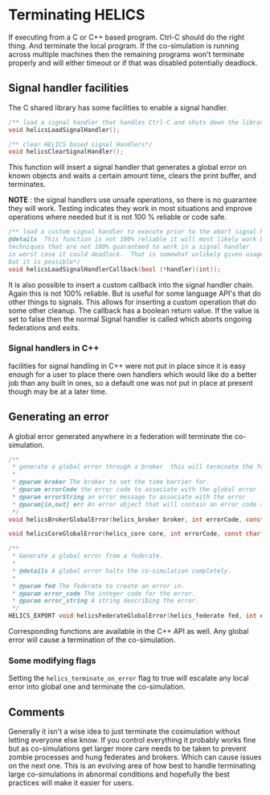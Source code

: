 # Terminating HELICS

If executing from a C or C++ based program.  Ctrl-C should do the right thing.  And terminate the local program.  If the co-simulation is running across multiple machines then the remaining programs won't terminate properly and will either timeout or if that was disabled potentially deadlock.  


## Signal handler facilities

The C shared library has some facilities to enable a signal handler.

```c
/** load a signal handler that handles Ctrl-C and shuts down the library*/
void helicsLoadSignalHandler();

/** clear HELICS based signal Handlers*/
void helicsClearSignalHandler();

```

This function will insert a signal handler that generates a global error on known objects and waits a certain amount time,  clears the print buffer, and terminates.  

**NOTE** : the signal handlers use unsafe operations, so there is no guarantee they will work.  Testing indicates they work in most situations and improve operations where needed but it is not 100 % reliable or code safe.  

```c
/** load a custom signal handler to execute prior to the abort signal handler
@details  This function is not 100% reliable it will most likely work but uses some functions and
techniques that are not 100% guaranteed to work in a signal handler
in worst case it could deadlock.  That is somewhat unlikely given usage patterns
but it is possible*/
void helicsLoadSignalHandlerCallback(bool (*handler)(int));

```

It is also possible to insert a custom callback into the signal handler chain.  Again this is not 100% reliable.  But is useful for some language API's that do other things to signals.  This allows for inserting a custom operation that do some other cleanup.  The callback has a boolean return value.  If the value is set to false then the normal Signal handler is called which aborts ongoing federations and exits.    

### Signal handlers in C++
facilities for signal handling in C++ were not put in place since it is easy enough for a user to place there own handlers which would like do a better job than any built in ones, so a default one was not put in place at present though may be at a later time.  

## Generating an error  

A global error generated anywhere in a federation will terminate the co-simulation.  

``` c
/**
 * generate a global error through a broker  this will terminate the federation
 *
 * @param broker The broker to set the time barrier for.
 * @param errorCode the error code to associate with the global error
 * @param errorString an error message to associate with the error
 * @param[in,out] err An error object that will contain an error code and string if any error occurred during the execution of the function.
 */
void helicsBrokerGlobalError(helics_broker broker, int errorCode, const char *errorString, helics_error* err);

void helicsCoreGlobalError(helics_core core, int errorCode, const char* errorString, helics_error* err);

/**
 * Generate a global error from a federate.
 *
 * @details A global error halts the co-simulation completely.
 *
 * @param fed The federate to create an error in.
 * @param error_code The integer code for the error.
 * @param error_string A string describing the error.
 */
HELICS_EXPORT void helicsFederateGlobalError(helics_federate fed, int error_code, const char* error_string);

```

Corresponding functions are available in the C++ API as well.  Any global error will cause a termination of the co-simulation.  

### Some modifying flags

Setting the `helics_terminate_on_error` flag to true will escalate any local error into global one and terminate the co-simulation.  

## Comments
Generally it isn't a wise idea to just terminate the cosimulation without letting everyone else know.  If you control everything it probably works fine but as co-simulations get larger more care needs to be taken to prevent zombie processes and hung federates and brokers.  Which can cause issues on the next one.  This is an evolving area of how best to handle terminating large co-simulations in abnormal conditions and hopefully the best practices will make it easier for users.  
